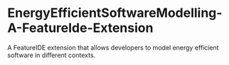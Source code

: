# EnergyEfficientSoftwareModelling-A-FeatureIde-Extension

A FeatureIDE extension that allows developers to model energy efficient software in different contexts.
